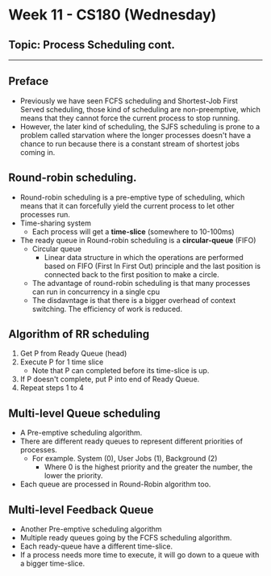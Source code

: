 # Week 11 - CS180 (Wednesday)
## Topic: Process Scheduling cont.
---
## Preface
- Previously we have seen FCFS scheduling and Shortest-Job First Served scheduling, those kind of scheduling are non-preemptive, which means that they cannot force the current process to stop running.
- However, the later kind of scheduling, the SJFS scheduling is prone to a problem called starvation where the longer processes doesn't have a chance to run because there is a constant stream of shortest jobs coming in.

## Round-robin scheduling.
- Round-robin scheduling is a pre-emptive type of scheduling, which means that it can forcefully yield the current process to let other processes run.
- Time-sharing system
  - Each process will get a **time-slice** (somewhere to 10-100ms)
- The ready queue in Round-robin scheduling is a **circular-queue** (FIFO)
  - Circular queue
    - Linear data structure in which the operations are performed based on FIFO (First In First Out) principle and the last position is connected back to the first position to make a circle.
  - The advantage of round-robin scheduling is that many processes can run in concurrency in a single cpu
  - The disdavntage is that there is a bigger overhead of context switching. The efficiency of work is reduced.

## Algorithm of RR scheduling
  1) Get P from Ready Queue (head)
  2) Execute P for 1 time slice
      - Note that P can completed before its time-slice is up.
  3) If P doesn't complete, put P into end of Ready Queue.
  4) Repeat steps 1 to 4


## Multi-level Queue scheduling
  - A Pre-emptive scheduling algorithm.
  - There are different ready queues to represent different priorities of processes.
    - For example. System (0), User Jobs (1), Background (2)
      - Where 0 is the highest priority and the greater the number, the lower the priority.
  - Each queue are processed in Round-Robin algorithm too.

## Multi-level Feedback Queue
  - Another Pre-emptive scheduling algorithm
  - Multiple ready queues going by the FCFS scheduling algorithm.
  - Each ready-queue have a different time-slice.
  - If a process needs more time to execute, it will go down to a queue with a bigger time-slice.
 
